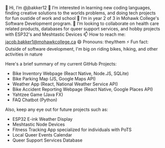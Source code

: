 👋 Hi, I’m @jbakker12
👀 I’m interested in learning new coding languages, finding creative solutions to the worlds problems, and doing tech projects for fun oustide of work and school
🌱 I’m in year 2 of 3 in Mohawk College's Software Development program.
💞️ I’m looking to collaborate on health care related products, databases for queer support services, and hobby projects with ESP32's and Meshtastic Devices
📫 How to reach me: jacob.bakker1@mohawkcollege.ca
😄 Pronouns: they/them
⚡ Fun fact: Outside of software development, I'm big on riding bikes, hiking, and other activities in nature

Here's a brief summary of my current GitHub Projects:
- Bike Inventory Webpage (React Native, Node.JS, SQLite)
- Bike Parking Map (JS, Google Maps API)
- Weather App (React, National Weather Service API)
- Bike Accident Reporting Webpage (React Native, Google Places API)
- Yahtzee Game (Java FX)
- FAQ Chatbot (Python)

Also, keep any eye out for future projects such as:
- ESP32 E-ink Weather Display
- Meshtastic Node Devices
- Fitness Tracking App specialized for individuals with PoTS
- Local Queer Events Calendar
- Queer Support Services Database
